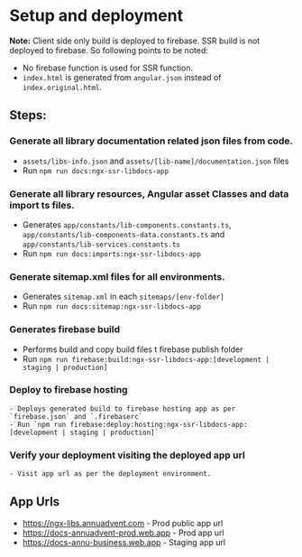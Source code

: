 # Setup and deployment

**Note:**
Client side only build is deployed to firebase. SSR build is not deployed to firebase. So following points to be noted:
- No firebase function is used for SSR function.
- `index.html` is generated from `angular.json` instead of `index.original.html`.

## Steps:

### Generate all library documentation related json files from code.
 - `assets/libs-info.json` and `assets/[lib-name]/documentation.json` files
 - Run `npm run docs:ngx-ssr-libdocs-app`

### Generate all library resources, Angular asset Classes and data import ts files.
 - Generates `app/constants/lib-components.constants.ts`, `app/constants/lib-components-data.constants.ts` and `app/constants/lib-services.constants.ts`
 - Run `npm run docs:imports:ngx-ssr-libdocs-app`

### Generate sitemap.xml files for all environments.
 - Generates `sitemap.xml` in each `sitemaps/[env-folder]`
 - Run `npm run docs:sitemap:ngx-ssr-libdocs-app`

### Generates firebase build
- Performs build and copy build files t firebase publish folder
- Run `npm run firebase:build:ngx-ssr-libdocs-app:[development | staging | production]`

### Deploy to firebase hosting
    - Deploys generated build to firebase hosting app as per `firebase.json` and `.firebaserc`
    - Run `npm run firebase:deploy:hosting:ngx-ssr-libdocs-app:[development | staging | production]`
### Verify your deployment visiting the deployed app url
    - Visit app url as per the deployment environment.

## App Urls
- https://ngx-libs.annuadvent.com - Prod public app url
- https://docs-annuadvent-prod.web.app - Prod app url
- https://docs-annu-business.web.app - Staging app url
